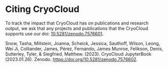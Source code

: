 
# Citing CryoCloud

To track the impact that CryoCloud has on publications and research output, 
we ask that any projects and publications that the CryoCloud supports use 
our doi: [10.5281/zenodo.7576601](https://doi.org/10.5281/zenodo.7576601).

Snow, Tasha, Millstein, Joanna, Scheick, Jessica, Sauthoff, Wilson, Leong, Wei Ji, Colliander, James, Pérez, Fernando, James Munroe, Felikson, Denis, Sutterley, Tyler, & Siegfried, Matthew. (2023). CryoCloud JupyterBook (2023.01.26). Zenodo. https://doi.org/10.5281/zenodo.7576602.
